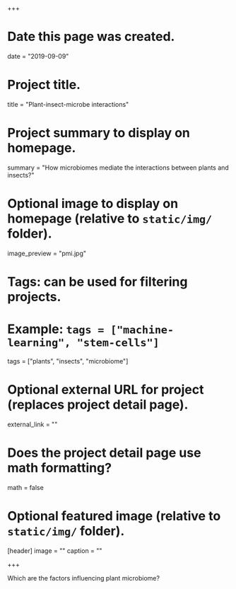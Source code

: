 +++
# Date this page was created.
date = "2019-09-09"

# Project title.
title = "Plant-insect-microbe interactions"

# Project summary to display on homepage.
summary = "How microbiomes mediate the interactions between plants and insects?"

# Optional image to display on homepage (relative to `static/img/` folder).
image_preview = "pmi.jpg"

# Tags: can be used for filtering projects.
# Example: `tags = ["machine-learning", "stem-cells"]`
tags = ["plants", "insects", "microbiome"]

# Optional external URL for project (replaces project detail page).
external_link = ""

# Does the project detail page use math formatting?
math = false

# Optional featured image (relative to `static/img/` folder).
[header]
image = ""
caption = ""

+++

Which are the factors influencing plant microbiome?
